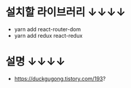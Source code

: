 # 설치할 라이브러리 ↓↓↓↓

- yarn add react-router-dom
- yarn add redux react-redux

# 설명 ↓↓↓↓

- https://duckgugong.tistory.com/193?
